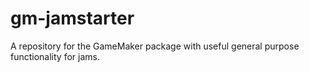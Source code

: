 # gm-jamstarter
A repository for the GameMaker package with useful general purpose functionality for jams.
